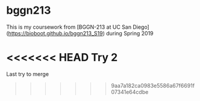 # bggn213

This is my coursework from [BGGN-213 at UC San Diego] (https://bioboot.github.io/bggn213_S19) during Spring 2019

<<<<<<< HEAD
Try 2
=======
Last try to merge
>>>>>>> 9aa7a182ca0983e5586a67f6691f07341e64cdbe


